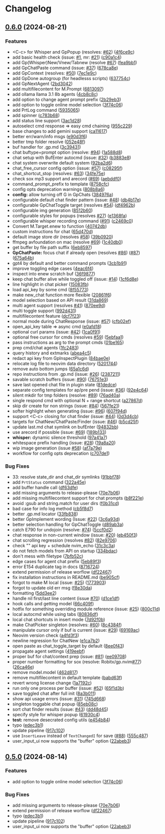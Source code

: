 # Changelog

## [0.6.0](https://github.com/MrGrinst/parrot.nvim/compare/v0.5.0...v0.6.0) (2024-08-21)


### Features

* &lt;C-c&gt; for Whisper and GpPopup (resolves: [#62](https://github.com/MrGrinst/parrot.nvim/issues/62)) ([4f6ce9c](https://github.com/MrGrinst/parrot.nvim/commit/4f6ce9c2a603e3fec23e581634d764429c74f1ef))
* add basic health check (issue: [#1](https://github.com/MrGrinst/parrot.nvim/issues/1), mr: [#21](https://github.com/MrGrinst/parrot.nvim/issues/21)) ([c90a1c4](https://github.com/MrGrinst/parrot.nvim/commit/c90a1c487c436a29af354a6b59521ef86db41fd3))
* add Gp(Whisper)New/Vnew/Tabnew (resolve [#67](https://github.com/MrGrinst/parrot.nvim/issues/67)) ([fea9bb1](https://github.com/MrGrinst/parrot.nvim/commit/fea9bb1611c1eba36beee9a9373b5c24b2b61557))
* add GpChatPaste command (issue: [#37](https://github.com/MrGrinst/parrot.nvim/issues/37)) ([678ca8e](https://github.com/MrGrinst/parrot.nvim/commit/678ca8eececa998bfa723120eb142d1bd12b9f9e))
* add GpContext (resolves: [#50](https://github.com/MrGrinst/parrot.nvim/issues/50)) ([7ec1e9c](https://github.com/MrGrinst/parrot.nvim/commit/7ec1e9c6cda2f90018b723de4fb1a18eca65e50b))
* add GpDone autogroup (for headlesss scripts) ([637754c](https://github.com/MrGrinst/parrot.nvim/commit/637754ce5a79d8b178a2aa16a56d4faebc0904e0))
* add GpNextAgent ([2bd3042](https://github.com/MrGrinst/parrot.nvim/commit/2bd304268e1bf993d3afb0ab7db7243fea0d9337))
* add multifilecontent for M.Prompt ([6813097](https://github.com/MrGrinst/parrot.nvim/commit/68130976ea189cd2f0568cdcb049bfc583846839))
* add ollama llama 3.1 8b agents ([4cb8c8c](https://github.com/MrGrinst/parrot.nvim/commit/4cb8c8cfdc1e4517a5993e141e599f6de6653503))
* add option to change agent prompt prefix ([2b29eb3](https://github.com/MrGrinst/parrot.nvim/commit/2b29eb3ca6bad8c82fe3cb8406a3ab82670a6643))
* add option to toggle online model selection ([3f74c06](https://github.com/MrGrinst/parrot.nvim/commit/3f74c06743ccbe200067892022fd84b908f3bce5))
* add PrtLog command ([5935065](https://github.com/MrGrinst/parrot.nvim/commit/5935065e20da52f9668a4a188ffc211aad141c34))
* add spinner ([c783b68](https://github.com/MrGrinst/parrot.nvim/commit/c783b68c9acd00d31fff382dec16e22d90b60af4))
* add status line support ([3ac1d28](https://github.com/MrGrinst/parrot.nvim/commit/3ac1d2885428a573b4851bbc07735465a2019351))
* autoselect cmd response =&gt; easy cmd chaining ([955c229](https://github.com/MrGrinst/parrot.nvim/commit/955c2295751465c95e955cb0832b7cb89774a522))
* base changes to add gemini support ([ca11617](https://github.com/MrGrinst/parrot.nvim/commit/ca116179e3d56d9ab90f167126641b6e83f36a7c))
* better err/warn/info msgs ([e90d3f6](https://github.com/MrGrinst/parrot.nvim/commit/e90d3f6096301ddaef2934e0e9b52d44d1373450))
* better tmp folder resolve ([052e48f](https://github.com/MrGrinst/parrot.nvim/commit/052e48f1f8d345f4193165fd26e30a7788e5cffd))
* buf handler for .gp.md ([3c39431](https://github.com/MrGrinst/parrot.nvim/commit/3c39431993597dc9c1599dc0358fc963f6777e96))
* chat buftype=prompt option (resolve: [#94](https://github.com/MrGrinst/parrot.nvim/issues/94)) ([1a588d8](https://github.com/MrGrinst/parrot.nvim/commit/1a588d8715d1d9a0ddf40a33131e25b547bd4092))
* chat setup with BufEnter autocmd (issue: [#32](https://github.com/MrGrinst/parrot.nvim/issues/32)) ([b3883e8](https://github.com/MrGrinst/parrot.nvim/commit/b3883e88eb77349873743845a6d46e335c4940af))
* chat system overwrite default system ([92ba2d6](https://github.com/MrGrinst/parrot.nvim/commit/92ba2d633d857f1aca1351cef90496f7f5a69358))
* chat_free_cursor config option (issue: [#57](https://github.com/MrGrinst/parrot.nvim/issues/57)) ([c08295f](https://github.com/MrGrinst/parrot.nvim/commit/c08295fc71577c12b3e828fd8a14980e46a70b77))
* chat_shortcut_stop (resolves: [#63](https://github.com/MrGrinst/parrot.nvim/issues/63)) ([34fe75e](https://github.com/MrGrinst/parrot.nvim/commit/34fe75ea2c9ae120e047f96435927e6a563809f1))
* check sox mp3 support and arecord ([#69](https://github.com/MrGrinst/parrot.nvim/issues/69)) ([aebddf0](https://github.com/MrGrinst/parrot.nvim/commit/aebddf0f5ab412a2443991fcfd0316a8d3bae5e2))
* command_prompt_prefix to template ([8758cfc](https://github.com/MrGrinst/parrot.nvim/commit/8758cfcff296c4e1d57814b90a5d43c263987a51))
* config opts deprecation warnings ([808b8a6](https://github.com/MrGrinst/parrot.nvim/commit/808b8a62d621a40247bb33144517e1e86349445c))
* **config:** allow turning off G in GpChats ([384976a](https://github.com/MrGrinst/parrot.nvim/commit/384976abd508f3cca4bd12e328dfef2855ee5eea))
* configurable default chat finder pattern (issue: [#48](https://github.com/MrGrinst/parrot.nvim/issues/48)) ([db4b17e](https://github.com/MrGrinst/parrot.nvim/commit/db4b17e3d380d1f0d1e96758c387f3527af5791b))
* configurable GpChatToggle target (resolves [#54](https://github.com/MrGrinst/parrot.nvim/issues/54)) ([df4962b](https://github.com/MrGrinst/parrot.nvim/commit/df4962bdf21c31fe59026dd942c4e69ca62d35d7))
* configurable img generation ([8512b60](https://github.com/MrGrinst/parrot.nvim/commit/8512b605c47cff40de2b154599d7fa2d7f636fe3))
* configurable styles for popups (resolves [#27](https://github.com/MrGrinst/parrot.nvim/issues/27)) ([e1368fa](https://github.com/MrGrinst/parrot.nvim/commit/e1368fa758dd43ea1181e64c952199020ccb3f61))
* configurable whisper recording command ([#91](https://github.com/MrGrinst/parrot.nvim/issues/91)) ([c2469c0](https://github.com/MrGrinst/parrot.nvim/commit/c2469c0e009ca83b10272c1104cdef6476bdb2dc))
* Convert M.Target.enew to function ([40742db](https://github.com/MrGrinst/parrot.nvim/commit/40742db2dbd6a4a32e2720f0952441e647c99a7f))
* custom instructions for chat ([65d470d](https://github.com/MrGrinst/parrot.nvim/commit/65d470dc23aad085de1f79613de1563431447878))
* default image store dir (resolves [#58](https://github.com/MrGrinst/parrot.nvim/issues/58)) ([39b0920](https://github.com/MrGrinst/parrot.nvim/commit/39b09200df3942957881a13e453fa94103ae849d))
* ffmpeg avfoundation on mac (resolve [#69](https://github.com/MrGrinst/parrot.nvim/issues/69)) ([1c40db0](https://github.com/MrGrinst/parrot.nvim/commit/1c40db05ad5003c23e05b4fa6dffebff89eea4b1))
* get buffer by file path suffix ([6eb8597](https://github.com/MrGrinst/parrot.nvim/commit/6eb8597d341d4b1aaa05f4ca35a6a5f26e71ad1e))
* **GpChatPaste:** focus chat if already open (resolves [#86](https://github.com/MrGrinst/parrot.nvim/issues/86)) ([#87](https://github.com/MrGrinst/parrot.nvim/issues/87)) ([675a64b](https://github.com/MrGrinst/parrot.nvim/commit/675a64b2feb3d86fe3ae7203a1e8d1e02da25e64))
* gpt4 by default and better command prompts ([3cb1b91](https://github.com/MrGrinst/parrot.nvim/commit/3cb1b91b8b9aa2b9ad6dcfe00a5cdf74b6d4a1e4))
* improve toggling edge cases ([4eac6f4](https://github.com/MrGrinst/parrot.nvim/commit/4eac6f4bfe49e2f4c8571b9372b03a95349ea47a))
* inspect into enew scratch buf ([36f9877](https://github.com/MrGrinst/parrot.nvim/commit/36f9877f54c67b9772fc2e747eea69c780494b5e))
* keep chat buffer alive while toggled off (issue: [#14](https://github.com/MrGrinst/parrot.nvim/issues/14)) ([1cf6d8e](https://github.com/MrGrinst/parrot.nvim/commit/1cf6d8e021a1af47a1c37188073d26cd1e4cbec5))
* line highlight in chat picker ([15083fb](https://github.com/MrGrinst/parrot.nvim/commit/15083fbad0bc1a88ddf4b052b1e56db58144ebf4))
* load api_key by some cmd ([8f55773](https://github.com/MrGrinst/parrot.nvim/commit/8f557733169d4b5c9541b883782b55569d15bf64))
* make new_chat function more flexible ([20861f6](https://github.com/MrGrinst/parrot.nvim/commit/20861f6ce3eeaf1d9c309df92c03972a5ec54e83))
* model selection based on API result ([31da869](https://github.com/MrGrinst/parrot.nvim/commit/31da8692dd126de49478f17b338e80db1c3141cd))
* multi agent support (resolves [#41](https://github.com/MrGrinst/parrot.nvim/issues/41)) ([870ee9d](https://github.com/MrGrinst/parrot.nvim/commit/870ee9db06b2ed4ab0dc444ee70e5bf5586d460b))
* multi toggle support ([992d431](https://github.com/MrGrinst/parrot.nvim/commit/992d4317a7c840577d5a553f30b79e2efd3f50e0))
* multifilecontent feature ([dcf7f23](https://github.com/MrGrinst/parrot.nvim/commit/dcf7f23ed62d5d5be5d702882bceee6a8de97b4f))
* normal mode during ChatResponse (issue: [#57](https://github.com/MrGrinst/parrot.nvim/issues/57)) ([cfb02ef](https://github.com/MrGrinst/parrot.nvim/commit/cfb02efc2f81b7638fc92eb3c93c078ae8ab8537))
* open_api_key table =&gt; async cmd ([e0afd18](https://github.com/MrGrinst/parrot.nvim/commit/e0afd188730b4d12757e38fa2992404cfa1ec52f))
* optional curl params (issue: [#42](https://github.com/MrGrinst/parrot.nvim/issues/42)) ([1ca0f91](https://github.com/MrGrinst/parrot.nvim/commit/1ca0f915e29b9c4722f49fe30f285a00bad81be2))
* optional free cursor for cmds (resolves [#59](https://github.com/MrGrinst/parrot.nvim/issues/59)) ([5ebfaa1](https://github.com/MrGrinst/parrot.nvim/commit/5ebfaa16174df4bd0c894806b35af011408387a3))
* pass instructions as arg to the prompt cmds ([01be165](https://github.com/MrGrinst/parrot.nvim/commit/01be16541eb25f3b2a5fbbf1a77d339a6ecf51bd))
* prep cmd/chat agents ([1fc2483](https://github.com/MrGrinst/parrot.nvim/commit/1fc2483afc33003b7d9dfb2296d6e0df577a70ab))
* query history and extmarks ([abea4c5](https://github.com/MrGrinst/parrot.nvim/commit/abea4c5cf67697f345119afefb4b940e223bd59d))
* redact api key from GpInspectPlugin ([84bae0e](https://github.com/MrGrinst/parrot.nvim/commit/84bae0e5a3cb3d7488be8a416050cbbc167d77f6))
* relocate log file to neovim data directory ([5201744](https://github.com/MrGrinst/parrot.nvim/commit/52017443e1dd9e1c246b97956bb39278501de566))
* remove auto bottom jumps ([65a1c6d](https://github.com/MrGrinst/parrot.nvim/commit/65a1c6d6bdc10b783c886d68923d935abd9aa743))
* repo instructions from .gp.md (issue: [#26](https://github.com/MrGrinst/parrot.nvim/issues/26)) ([2387211](https://github.com/MrGrinst/parrot.nvim/commit/2387211742c93d1472608e87a1e34c8240bfa1e4))
* savable scratch buffers (issue: [#90](https://github.com/MrGrinst/parrot.nvim/issues/90)) ([76751e3](https://github.com/MrGrinst/parrot.nvim/commit/76751e3f411473aa33f07166f01388c369790db2))
* save last opened chat file in plugin state ([81dedce](https://github.com/MrGrinst/parrot.nvim/commit/81dedce4f28a590fd7e61c854c1d06f824c458a9))
* separate config templates for ap/pre pend (issue: [#36](https://github.com/MrGrinst/parrot.nvim/issues/36)) ([92e4c64](https://github.com/MrGrinst/parrot.nvim/commit/92e4c644488cdd60316c599972fff7addd5f86de))
* silent mkdir for tmp folders (resolve: [#89](https://github.com/MrGrinst/parrot.nvim/issues/89)) ([76ad40a](https://github.com/MrGrinst/parrot.nvim/commit/76ad40acd55107fe1c497ecf6dff3b2f0731594d))
* single respond cmd with optional N + range shortcut ([a27867d](https://github.com/MrGrinst/parrot.nvim/commit/a27867d764240d54fec3a3f2a6d48e0a05490586))
* skip dir create for non strings (issue: [#84](https://github.com/MrGrinst/parrot.nvim/issues/84)) ([567fe21](https://github.com/MrGrinst/parrot.nvim/commit/567fe21013bf46c05397f9fef0c3285a5088e9e2))
* softer highlight when generating (issue: [#96](https://github.com/MrGrinst/parrot.nvim/issues/96)) ([607f94d](https://github.com/MrGrinst/parrot.nvim/commit/607f94d361f36b8eabb148d95993604fdd74d901))
* support &lt;C-c&gt; closing for chat finder (issue: [#44](https://github.com/MrGrinst/parrot.nvim/issues/44)) ([0d3d4cb](https://github.com/MrGrinst/parrot.nvim/commit/0d3d4cbfdb26637368c5b464417d8381e9f0fbde))
* targets for ChatNew/ChatPaste/Finder (issue: [#46](https://github.com/MrGrinst/parrot.nvim/issues/46)) ([b5cd25f](https://github.com/MrGrinst/parrot.nvim/commit/b5cd25f5da356b8e47e0fa6f52f34317d0a6ee88))
* update last.md chat symlink on bufEnter ([94832bb](https://github.com/MrGrinst/parrot.nvim/commit/94832bb9eb97780bf66d4e52d8c6898998333988))
* use arecord if possible (issue: [#69](https://github.com/MrGrinst/parrot.nvim/issues/69)) ([189b133](https://github.com/MrGrinst/parrot.nvim/commit/189b1333ed7882f9557d78c322e44a88b61d8ea9))
* **whisper:** dynamic silence threshold ([97a41a7](https://github.com/MrGrinst/parrot.nvim/commit/97a41a731442ed6f6f53d9374e95312d9ee69f04))
* whitespace prefix handling (issue: [#28](https://github.com/MrGrinst/parrot.nvim/issues/28)) ([19a8a20](https://github.com/MrGrinst/parrot.nvim/commit/19a8a209bd76be2ef8470e1154741b5affdf1eaa))
* wip image generation (issue [#58](https://github.com/MrGrinst/parrot.nvim/issues/58)) ([af7a79e](https://github.com/MrGrinst/parrot.nvim/commit/af7a79ef1eeb919f02cd00329cb75821657cbb7f))
* workflow for config opts deprecation ([c707de1](https://github.com/MrGrinst/parrot.nvim/commit/c707de16c6bc3f4ce20a4cd156b07a4314769685))


### Bug Fixes

* 33: resolve state_dir and chat_dir symlinks ([91bbf78](https://github.com/MrGrinst/parrot.nvim/commit/91bbf78c6bda02cd58073bc7a16b7c512c269e54))
* add `PrtStatus` command ([322a45e](https://github.com/MrGrinst/parrot.nvim/commit/322a45ead223c4698f52ba5d03e745fe330a7ab5))
* add buffer handle call ([df63dfe](https://github.com/MrGrinst/parrot.nvim/commit/df63dfe51abf125c7847b154ae3e026d26220261))
* add missing arguments to release-please ([70e7b06](https://github.com/MrGrinst/parrot.nvim/commit/70e7b06cd9dc0fcf5cb6214402a5dd1bacf26661))
* add missing multifilecontent support for chat prompts ([b8f221e](https://github.com/MrGrinst/parrot.nvim/commit/b8f221efdde7c0294917ecb96829e1e1fe6986b2))
* avoid :gsub and string.match for user dirs ([f0b31cd](https://github.com/MrGrinst/parrot.nvim/commit/f0b31cd3d660084a0d9d56a6880102492641fcd6))
* bad case for info log method ([cb5f8d7](https://github.com/MrGrinst/parrot.nvim/commit/cb5f8d7454e6ce7d61d4728d059c7681f6e21681))
* better .gp.md locator ([33fb838](https://github.com/MrGrinst/parrot.nvim/commit/33fb838ef27e6a9bc271997c7ee0eb42bc74c8be))
* better GpImplement wording (Issue: [#22](https://github.com/MrGrinst/parrot.nvim/issues/22)) ([3c6a93d](https://github.com/MrGrinst/parrot.nvim/commit/3c6a93d1fda81e2b7c0c4335029928c8c34abc35))
* better selection handling for GpChatToggle ([d89ab3a](https://github.com/MrGrinst/parrot.nvim/commit/d89ab3a3db7218ca687384ed160b3a0098b1d618))
* catch E790 for undojoin (resolve: [#74](https://github.com/MrGrinst/parrot.nvim/issues/74)) ([5ccf0d2](https://github.com/MrGrinst/parrot.nvim/commit/5ccf0d28c6fbc206ebd853a9a2f1b1ab9878cdab))
* chat response in non-current window (issue: [#20](https://github.com/MrGrinst/parrot.nvim/issues/20)) ([eb450f3](https://github.com/MrGrinst/parrot.nvim/commit/eb450f339b96854f55cfaba28e723ce9bc79e2f2))
* chat scrolling regression (resolves [#82](https://github.com/MrGrinst/parrot.nvim/issues/82)) ([82e9706](https://github.com/MrGrinst/parrot.nvim/commit/82e9706385eaef863068aa3bcfb4caba43a39232))
* check "" api key + schedule nvim_echo ([31c3c3a](https://github.com/MrGrinst/parrot.nvim/commit/31c3c3aa038d7d53c884bc92bd20880e6f923776))
* do not fetch models from API on startup ([334bdac](https://github.com/MrGrinst/parrot.nvim/commit/334bdac260165273da7c87625b0e17854bd4ebeb))
* don't mess with filetype ([7bfb52c](https://github.com/MrGrinst/parrot.nvim/commit/7bfb52c821efd03ede509ac7db7a4726b0edb4e0))
* edge cases for agent chat prefix ([5eb89f3](https://github.com/MrGrinst/parrot.nvim/commit/5eb89f37653873d5712371d4e80c09fb91a806e7))
* error E154 duplicate tag in docs ([8716724](https://github.com/MrGrinst/parrot.nvim/commit/8716724e3161f2f0104e4baff9a29c4e8aac7e66))
* extend permission  of release worflow ([df22467](https://github.com/MrGrinst/parrot.nvim/commit/df224670e5ee3e3a5c38e5de189112588455db11))
* fix installation instructions in README.md ([be905cf](https://github.com/MrGrinst/parrot.nvim/commit/be905cf29cedc679aeca1d0f5228ce2ff11e6826))
* forgot to make M local (issue: [#25](https://github.com/MrGrinst/parrot.nvim/issues/25)) ([1773903](https://github.com/MrGrinst/parrot.nvim/commit/17739036fdae2a738344661263e7f9511ab12641))
* forgot to update old err msg ([f8e30da](https://github.com/MrGrinst/parrot.nvim/commit/f8e30dac18ba84406456910978b67d5108fd252f))
* formatting ([5dd3ee2](https://github.com/MrGrinst/parrot.nvim/commit/5dd3ee23c27cc5319f2ad2d909dc9d027720fb90))
* handle nil first/last line content (issue [#70](https://github.com/MrGrinst/parrot.nvim/issues/70)) ([d1ce1df](https://github.com/MrGrinst/parrot.nvim/commit/d1ce1df50e504e7aeeb65653b76cc9c8345e9a87))
* hook calls and getting model ([66c409f](https://github.com/MrGrinst/parrot.nvim/commit/66c409f2f1e6ce8e7bd1b16268c0e6250a678adb))
* hotfix for something overriding module reference (issue: [#25](https://github.com/MrGrinst/parrot.nvim/issues/25)) ([800c11d](https://github.com/MrGrinst/parrot.nvim/commit/800c11d26c67c98b794e5bffc12798ac61b04776))
* local autocmd while using tabs ([80836df](https://github.com/MrGrinst/parrot.nvim/commit/80836df77b7d5b92323ba06e9aee355039a55a17))
* local chat shortcuts in insert mode ([7d92f0b](https://github.com/MrGrinst/parrot.nvim/commit/7d92f0b38eb54e116d08780b054829f038b8bb63))
* make ChatPicker singleton (resolves: [#60](https://github.com/MrGrinst/parrot.nvim/issues/60)) ([8c4384f](https://github.com/MrGrinst/parrot.nvim/commit/8c4384f3374fbfdc83dea45aea0d5c31f1ecc7d2))
* manipulate cursor only if buf is current (issue: [#29](https://github.com/MrGrinst/parrot.nvim/issues/29)) ([69169ac](https://github.com/MrGrinst/parrot.nvim/commit/69169ac9a0dc94292c218fd801a3bd2c8262c592))
* Neovim version check ([a4fd3f3](https://github.com/MrGrinst/parrot.nvim/commit/a4fd3f3a55a258c689cd97f0b85a0f267bc239e3))
* newline regression for ChatNew ([e1ca7b2](https://github.com/MrGrinst/parrot.nvim/commit/e1ca7b28c3c778fc795182bdb1060efade7c877f))
* open paste as chat_toggle_target by default ([8ee0f43](https://github.com/MrGrinst/parrot.nvim/commit/8ee0f43863a50a396f82964dbc70ec2c060533b3))
* propagate agent settings ([419eebf](https://github.com/MrGrinst/parrot.nvim/commit/419eebfe439954a2a67d9d1a5af058f330392e3f))
* proper buf for chat/context prep (issue: [#81](https://github.com/MrGrinst/parrot.nvim/issues/81)) ([ee09708](https://github.com/MrGrinst/parrot.nvim/commit/ee0970801585f7c35e6a4c9bf5bd52421147606d))
* proper number formatting for sox (resolve: Robitx/gp.nvim[#77](https://github.com/MrGrinst/parrot.nvim/issues/77)) ([26ca46e](https://github.com/MrGrinst/parrot.nvim/commit/26ca46e297f1efc01b278e93c04518b021488b63))
* remove model.model ([462d817](https://github.com/MrGrinst/parrot.nvim/commit/462d81721c92dff1469149101d980ee85d9fb13e))
* remove multifilecontent in default template ([babd63f](https://github.com/MrGrinst/parrot.nvim/commit/babd63ff4878f1722bedc1f1cc4870085a8f2b5b))
* revert wrong license change ([1a7192c](https://github.com/MrGrinst/parrot.nvim/commit/1a7192c3842f55578f787ff08766d7d4e713f701))
* run only one process per buffer (issue: [#52](https://github.com/MrGrinst/parrot.nvim/issues/52)) ([65f1d3b](https://github.com/MrGrinst/parrot.nvim/commit/65f1d3b9ce256945e4c82557605f4fe6fc3bd877))
* save toggled chat after full init ([8a3b011](https://github.com/MrGrinst/parrot.nvim/commit/8a3b01100db5c4c703c0437c01651c4d74b75f9e))
* show api usage errors (issue: [#31](https://github.com/MrGrinst/parrot.nvim/issues/31)) ([745d668](https://github.com/MrGrinst/parrot.nvim/commit/745d66850da9bd6712ba6d0384738fce377ee561))
* singleton toggable chat popup ([85eb08c](https://github.com/MrGrinst/parrot.nvim/commit/85eb08c1b2544d737440578df33745c5a485b719))
* sort chat finder results (issue: [#43](https://github.com/MrGrinst/parrot.nvim/issues/43)) ([dd48d45](https://github.com/MrGrinst/parrot.nvim/commit/dd48d45c968d8cad10138eb1c91b58ac3d91154b))
* specify style for whisper popup ([61930c4](https://github.com/MrGrinst/parrot.nvim/commit/61930c492ee3dfac5414f367c23c7dea14c32635))
* **test:** remove desecrated config utils ([e454b84](https://github.com/MrGrinst/parrot.nvim/commit/e454b84659713ba44ae5b29edf9d90fc0a39a2c7))
* typo ([edec3b1](https://github.com/MrGrinst/parrot.nvim/commit/edec3b1740eac16fa3853fe2fb0d22c9f8095870))
* update pipeline ([917c102](https://github.com/MrGrinst/parrot.nvim/commit/917c10276d5ce6ef1e93907e64b78003fb176eee))
* use `InsertLeave` instead of `TextChangedI` for save ([#88](https://github.com/MrGrinst/parrot.nvim/issues/88)) ([555c487](https://github.com/MrGrinst/parrot.nvim/commit/555c48714a026d06fed5d975d8275e64b4bac75b))
* user_input_ui now supports the "buffer" option ([22abeb3](https://github.com/MrGrinst/parrot.nvim/commit/22abeb3378b6c978a8fd7629a755e1af44d3f40c))

## [0.5.0](https://github.com/frankroeder/parrot.nvim/compare/v0.4.2...v0.5.0) (2024-08-14)


### Features

* add option to toggle online model selection ([3f74c06](https://github.com/frankroeder/parrot.nvim/commit/3f74c06743ccbe200067892022fd84b908f3bce5))


### Bug Fixes

* add missing arguments to release-please ([70e7b06](https://github.com/frankroeder/parrot.nvim/commit/70e7b06cd9dc0fcf5cb6214402a5dd1bacf26661))
* extend permission of release worflow ([df22467](https://github.com/frankroeder/parrot.nvim/commit/df224670e5ee3e3a5c38e5de189112588455db11))
* typo ([edec3b1](https://github.com/frankroeder/parrot.nvim/commit/edec3b1740eac16fa3853fe2fb0d22c9f8095870))
* update pipeline ([917c102](https://github.com/frankroeder/parrot.nvim/commit/917c10276d5ce6ef1e93907e64b78003fb176eee))
* user_input_ui now supports the "buffer" option ([22abeb3](https://github.com/frankroeder/parrot.nvim/commit/22abeb3378b6c978a8fd7629a755e1af44d3f40c))
